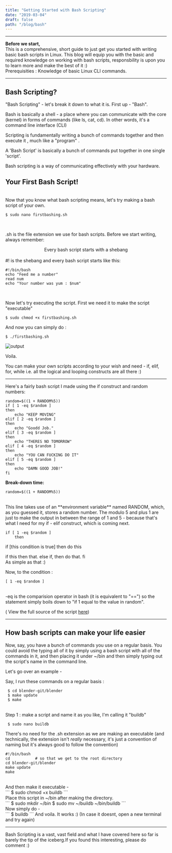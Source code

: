```yaml
---
title: "Getting Started with Bash Scripting"
date: "2019-03-04"
draft: false
path: "/blog/bash"
---
```


***

**Before we start,** <br>
This is a comprehensive, short guide to just get you started with writing basic bash scripts in Linux. This blog will equip you with the basic and required knowledge on working with bash scripts, responsbility is upon you to learn more and make the best of it :)
<br>
Prerequisities : Knowledge of basic Linux CLI commands.
<br>

***

## Bash Scripting? <br>

"Bash Scripting" - let's break it down to what it is. First up - "Bash". <br>

Bash is basically a shell - a place where you can communicate with the core (kernel) in forms of commands (like ls, cat, cd). In other words, it's a command line interface (CLI) <br>

Scripting  is fundamentally writing a bunch of commands together and then execute it , much like a "program" . <br>

A 'Bash Script' is basically a bunch of commands put together in one single 'script'. <br>

Bash scripting is a way of communicating effectively with your hardware. <br>

## Your First Bash Script!
<br>
Now that you know what bash scripting means, let's try making a bash script of your own. <br>

```
$ sudo nano firstbashing.sh
```
<br>

.sh is the file extension we use for bash scripts. Before we start writing, always remember:

<center> Every bash script starts with a shebang </center>

<br>
 #! is the shebang and every bash script starts like this:

```
#!/bin/bash
echo "Feed me a number" 
read num 
echo "Your number was yum : $num"
```
<br>

Now let's try executing the script. First we need it to make the script "executable" <br>

```
$ sudo chmod +x firstbashing.sh
```
And now you can simply do : <br>

```
$ ./firstbashing.sh
```
<img src="https://lh3.googleusercontent.com/tt7deZPwewu7mRaHW4KNzy-2dyrSAJohQi70IVK59GXfzvtXUPew75xVTnoZJwJ78mF3G9axoiCiTf_Lp199b2ujsbx3JYu6JRJyX2vsdzGAKPMUofnjXu-JPfyA0GOHlB7r5pzlxcAKeIO4Jx1TlXNaADDihHCKWb6buygosSggQgViYboqghzOZD-pzcY4JqdeSP7bR-2KWv_Dj8AI5vKwJFO4H-ykSJVmhlt4NUr0Bv1X3PZw7ltG1SNFHcT8XjYaKPxJyChCMaEWWhd9TUhSlC4ljMwJxLo60FhYsiew30ApoiJ9Rg_KWF1zaSkrNXIjNJnsoCBrqtCT8XQjMQm8McEb6knJ0WpMcXgakOXH5OfuZ7ii0eq02xU76iI6--ABcofsnyBefGx-CpnBpjEphbxpkJ7LnjbrR1GCvcN-k7Y20M-jvq7PxgkAQtXRXlss-7fGO2qV_flH9RyDioU-34K7kYZTSdYzljt0gNDFE77DxdM-Jn0Ga_UnDChh7YHeNDI5BXF9h0J2IevmkVJNzYK6Q4mJmTBp29l5rCZ-ZnjqmM9aGRmhIwJtsXx9Ikqjqrin1kajc2th7rnkov7u4tGLoxnB2SW1Hbq7cXasHmh4Bi11QUK54WLcmb2TEBGYYCOtHgPTjaBVpZFrbz2fQd-NINY=w660-h143-no" alt="output">
<br>

Voila. <br>

You can make your own scripts according to your wish and need - if, elif, for, while i.e. all the logical and looping constructs are all there :) <br>

***

Here's a fairly bash script I made using the if construct and random numbers: <br>

```
random=$((1 + RANDOM%5)) 
if [ 1 -eq $random ] 
then 
	echo "KEEP MOVING"
elif [ 2 -eq $random ] 
then 
	echo "Goodd Job." 
elif [ 3 -eq $random ] 
then 
	echo "THERES NO TOMORROW" 
elif [ 4 -eq $random ] 
then 
	echo "YOU CAN FUCKING DO IT" 
elif [ 5 -eq $random ] 
then 
	echo "DAMN GOOD JOB!" 
fi
```
**Break-down time:** <br>

```  
random=$((1 + RANDOM%5)) 
```
<br>
This line takes use of an **environment variable** named RANDOM, which, as you guessed it, stores a random number. The modulo 5 and plus 1 are just to make the output in between the range of 1 and 5 - because that's what I need for my if - elif construct, which is coming next.
<br>

``` 
if [ 1 -eq $random ]
	then 
```

if [this condition is true]
then
	do this

if this then that. else if, then do that. fi <br> 
As simple as that :) 

Now, to the condition : <br>
```
[ 1 -eq $random ]
```
<br>
-eq is the comparision operator in bash (it is equivalent to "==") so the statement simply boils down to "if 1 equal to the value in random". <br>

( View the full source of the script [here](https://github.com/akhilam512/BashedPotatoes/blob/master/motiv)) <br>

*** 

## How bash scripts can make your life easier


Now, say, you have a bunch of commands you use on a regular basis. You could avoid the typing all of it by simply using a bash script with all of the commands in it, and then placing it under ~/bin and then simply typing out the script's name in the command line.<br>

Let's go over an example - <br>

Say, I run these commands on a regular basis : <br>

```
 $ cd blender-git/blender 
 $ make update 
 $ make
```
<br>
Step 1 : make a script and name it as you like, I'm calling it "buildb" <br> 

```
 $ sudo nano buildb 
```
There's no need for the .sh extension as we are making an executable (and technically, the extension isn't *really* necessary, it's just a convention of naming but it's always good to follow the convention) <br>
```
#!/bin/bash 
cd           # so that we get to the root directory 
cd blender-git/blender 
make update 
make
```
<br>
And then make it executable - <br>
```
$ sudo chmod +x buildb
```
<br> Place this script in ~/bin after making the directory. <br>
```
$ sudo mkdir ~/bin 
$ sudo mv ~/buildb ~/bin/buildb
```
<br>
Now simply do - <br>
```
$ buildb
```
And voila. It works :) (In case it doesnt, open a new terminal and try again) <br>


***

Bash Scripting is a vast, vast field and what I have covered here so far is barely the tip of the iceberg.If you found this interesting, please do comment :) <br>
